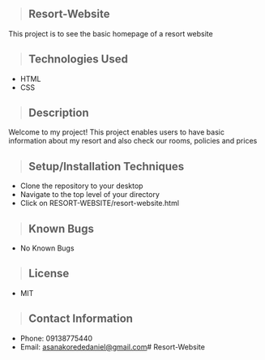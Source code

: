 
>## Resort-Website

This project is to see the basic homepage of a resort website

>## Technologies Used

* HTML
* CSS

>## Description

Welcome to my project! This project enables users to have basic information about my resort and also check our rooms, policies and prices

>## Setup/Installation Techniques

* Clone the repository to your desktop
* Navigate to the top level of your directory
* Click on RESORT-WEBSITE/resort-website.html

>## Known Bugs

* No Known Bugs

>## License

* MIT


>## Contact Information
* Phone: 09138775440
* Email: asanakorededaniel@gmail.com# Resort-Website
